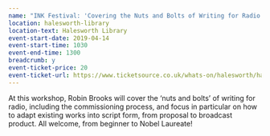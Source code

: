 ```yaml
---
name: "INK Festival: 'Covering the Nuts and Bolts of Writing for Radio' workshop with Robin Brooks"
location: halesworth-library
location-text: Halesworth Library
event-start-date: 2019-04-14
event-start-time: 1030
event-end-time: 1300
breadcrumb: y
event-ticket-price: 20
event-ticket-url: https://www.ticketsource.co.uk/whats-on/halesworth/halesworth-library/adaptation-workshop-by-robin-brooks?fbclid=IwAR3FthPuOewJ1FnqXe93C659Oa96YEsyk-7D39PsRfxtW-3bL6nDycmpnDk
---
```


At this workshop, Robin Brooks will cover the ‘nuts and bolts’ of writing for radio, including the commissioning process, and focus in particular on how to adapt existing works into script form, from proposal to broadcast product. All welcome, from beginner to Nobel Laureate!
